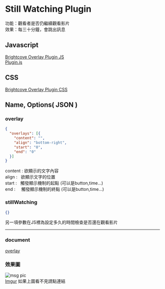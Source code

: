 
# Still Watching Plugin
功能：觀看者是否仍繼續觀看影片  
效果：每三十分鐘，會跳出訊息
## Javascript 
[Brightcove Overlay Plugin JS](//players.brightcove.net/videojs-overlay/1/videojs-overlay.min.js)  
[Plugin.js](https://raw.githubusercontent.com/IXlinfairuser/Brightcove_Plugin/master/stillWatching/plugin.js)  
## CSS
[Brightcove Overlay Plugin CSS](//players.brightcove.net/videojs-overlay/1/videojs-overlay.css)  
## Name, Options( JSON )
### overlay
```JSON
{
  "overlays": [{
    "content": "",
    "align": "bottom-right",
    "start": "0",
    "end": "0"
  }]
}
```
content : 欲顯示的文字內容  
align :   欲顯示文字的位置  
start :   觸發顯示機制的起點  (可以是button,time...)  
end :     觸發顯示機制的終點  (可以是button,time...)  


### stillWatching
```JSON
{}
```
另一項參數在JS裡為設定多久的時間檢查是否還在觀看影片 

***
### document  
[overlay](//docs.brightcove.com/en/player/brightcove-player/guides/overlay-plugin.html) 

### 效果圖  
![msg pic](http://i.imgur.com/FIaT9fU.jpg)  
[Imgur](http://i.imgur.com/FIaT9fU.jpg) 如果上圖看不見請點連結
